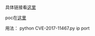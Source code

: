 具体链接看[这里](https://www.secpulse.com/archives/61784.html)

poc在[这里](CVE-2017-11467.py)

用法： python CVE-2017-11467.py ip port
